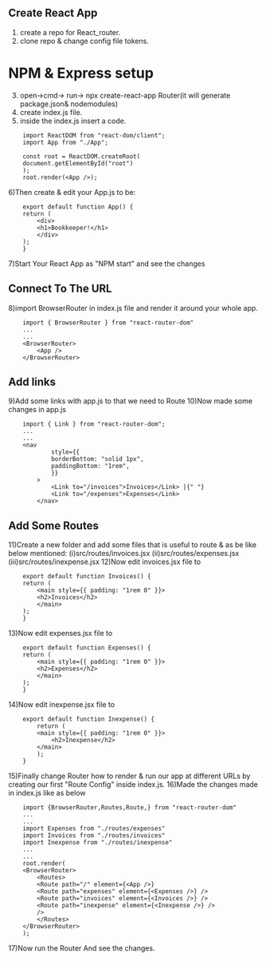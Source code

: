 ##  Create React App
1) create a repo for React_router.
2) clone repo & change config file tokens.

#  NPM & Express setup
3) open->cmd-> run-> npx create-react-app Router(it will generate package.json& nodemodules)
4) create index.js file.
5) inside the index.js insert a code.

```
    import ReactDOM from "react-dom/client";
    import App from "./App";

    const root = ReactDOM.createRoot(
    document.getElementById("root")
    );
    root.render(<App />);
```

6)Then create & edit your App.js to be:
```
    export default function App() {
    return (
        <div>
        <h1>Bookkeeper!</h1>
        </div>
    );
    }
```

7)Start Your React App as "NPM start" and see the changes

## Connect To The URL
8)import BrowserRouter in index.js file and render it around your whole app.
```
    import { BrowserRouter } from "react-router-dom"
    ...
    ...
    <BrowserRouter>
        <App />
    </BrowserRouter>
```
## Add links
9)Add some links with app.js to that we need to Route
10)Now made some changes in app.js 
```
    import { Link } from "react-router-dom";
    ...
    ...
    <nav
            style={{
            borderBottom: "solid 1px",
            paddingBottom: "1rem",
            }}
        >
            <Link to="/invoices">Invoices</Link> |{" "}
            <Link to="/expenses">Expenses</Link>
        </nav>
```

## Add Some Routes
11)Create a new folder and add some files that is useful to route & as be like below mentioned:
    (i)src/routes/invoices.jsx
    (ii)src/routes/expenses.jsx
    (iii)src/routes/inexpense.jsx
12)Now edit invoices.jsx file to 
```
    export default function Invoices() {
    return (
        <main style={{ padding: "1rem 0" }}>
        <h2>Invoices</h2>
        </main>
    );
    }
```
13)Now edit expenses.jsx file to
```
    export default function Expenses() {
    return (
        <main style={{ padding: "1rem 0" }}>
        <h2>Expenses</h2>
        </main>
    );
    }
```
14)Now edit inexpense.jsx file to
```
    export default function Inexpense() {
        return (
        <main style={{ padding: "1rem 0" }}>
            <h2>Inexpense</h2>
        </main>
        );
    }
```
15)Finally change Router how to render & run our app at different URLs by creating our first "Route Config" inside index.js.
16)Made the changes made in index.js like as below
```
    import {BrowserRouter,Routes,Route,} from "react-router-dom"
    ...
    ...
    import Expenses from "./routes/expenses"
    import Invoices from "./routes/invoices"
    import Inexpense from "./routes/inexpense"
    ...
    ...
    root.render(
    <BrowserRouter>
        <Routes>
        <Route path="/" element={<App />}
        <Route path="expenses" element={<Expenses />} />
        <Route path="invoices" element={<Invoices />} />
        <Route path="inexpense" element={<Inexpense />} />
        />
        </Routes>
    </BrowserRouter>
    );

```
17)Now run the Router And see the changes.

